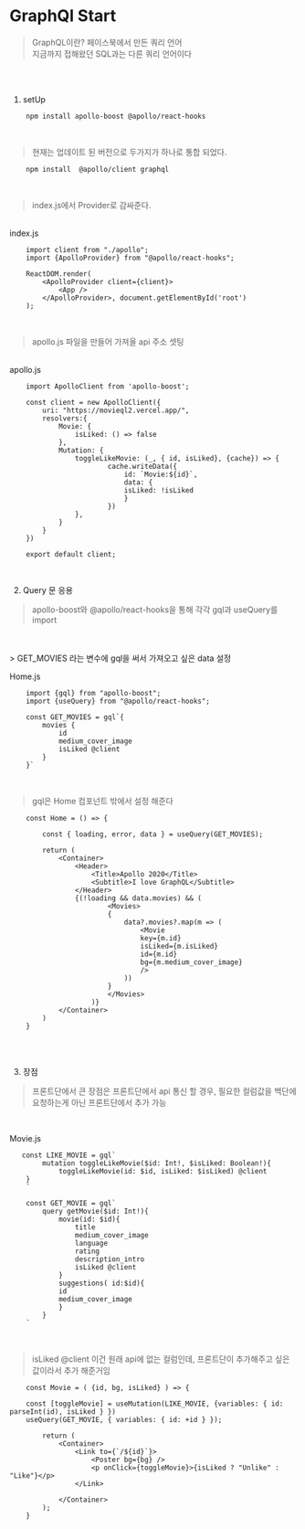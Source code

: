 # GraphQl Start

> GraphQL이란? 페이스북에서 만든 쿼리 언어
> <br />지금까지 접해왔던 SQL과는 다른 쿼리 언어이다

<br /><br />
1. setUp

```
    npm install apollo-boost @apollo/react-hooks
```

<br />

> 현재는 업데이트 된 버전으로 두가지가 하나로 통합 되었다.
```
    npm install  @apollo/client graphql 
```

<br />

> index.js에서 Provider로 감싸준다.

<br />
index.js

``` 
    import client from "./apollo";
    import {ApolloProvider} from "@apollo/react-hooks";

    ReactDOM.render( 
        <ApolloProvider client={client}>
            <App />
        </ApolloProvider>, document.getElementById('root') 
    );
```
<br />

> apollo.js 파일을 만들어 가져올 api 주소 셋팅

<br />
apollo.js

```
    import ApolloClient from 'apollo-boost';

    const client = new ApolloClient({
        uri: "https://movieql2.vercel.app/",
        resolvers:{
            Movie: {
                isLiked: () => false
            },
            Mutation: {
                toggleLikeMovie: (_, { id, isLiked}, {cache}) => {
                        cache.writeData({
                            id: `Movie:${id}`, 
                            data: {
                            isLiked: !isLiked
                            }
                        })
                },
            }
        }
    })

    export default client;
```

<br />

2. Query 문 응용

> apollo-boost와 @apollo/react-hooks을 통해 각각 gql과 useQuery를 import
<br />
<br />
> GET_MOVIES 라는 변수에 gql을 써서 가져오고 싶은 data 설정

<br />

Home.js
```
    import {gql} from "apollo-boost";
    import {useQuery} from "@apollo/react-hooks";

    const GET_MOVIES = gql`{
        movies {
            id
            medium_cover_image
            isLiked @client
        }
    }`
```

<br />

> gql은 Home 컴포넌트 밖에서 설정 해준다

```
    const Home = () => {

        const { loading, error, data } = useQuery(GET_MOVIES);
        
        return (
            <Container>
                <Header>
                    <Title>Apollo 2020</Title>
                    <Subtitle>I love GraphQL</Subtitle>
                </Header>
                {(!loading && data.movies) && (
                        <Movies>
                        {
                            data?.movies?.map(m => (
                                <Movie 
                                key={m.id} 
                                isLiked={m.isLiked} 
                                id={m.id} 
                                bg={m.medium_cover_image} 
                                />
                            ))
                        }
                        </Movies>
                    )}
            </Container>
        )
    }
```

<br />
<br />

3. 장점

> 프론트단에서 큰 장점은 프론트단에서 api 통신 할 경우, 필요한 컬럼값을 백단에 요청하는게 아닌 프론트단에서 추가 가능

<br />

Movie.js

```
   const LIKE_MOVIE = gql`
        mutation toggleLikeMovie($id: Int!, $isLiked: Boolean!){
            toggleLikeMovie(id: $id, isLiked: $isLiked) @client
    }
    `

    const GET_MOVIE = gql`
        query getMovie($id: Int!){
            movie(id: $id){
                title
                medium_cover_image 
                language
                rating
                description_intro
                isLiked @client
            }
            suggestions( id:$id){
            id
            medium_cover_image
            }
        }
    `
```

<br />

> isLiked @client 이건 원래 api에 없는 컬럼인데, 프론트단이 추가해주고 싶은 값이라서 추가 해준거임

```
    const Movie = ( {id, bg, isLiked} ) => {

    const [toggleMovie] = useMutation(LIKE_MOVIE, {variables: { id: parseInt(id), isLiked } })
    useQuery(GET_MOVIE, { variables: { id: +id } });

        return (
            <Container>
                <Link to={`/${id}`}>
                    <Poster bg={bg} />
                    <p onClick={toggleMovie}>{isLiked ? "Unlike" : "Like"}</p>
                </Link>
                
            </Container>
        );
    }
```